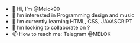 - 👋 Hi, I’m @Melok90
- 👀 I’m interested in Programming design and music
- 🌱 I’m currently learning HTML, CSS, JAVASCRIPT
- 💞️ I’m looking to collaborate on ?
- 📫 How to reach me: Telegram @MELOK

<!---
Melok90/Melok90 is a ✨ special ✨ repository because its `README.md` (this file) appears on your GitHub profile.
You can click the Preview link to take a look at your changes.
--->
